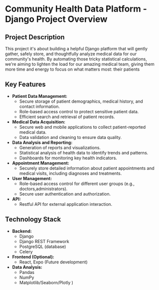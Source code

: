 # Community Health Data Platform - Django Project Overview

## Project Description

This project it's about  building a helpful Django platform that will gently gather, safely store, and thoughtfully analyze medical data for our community's health. By automating those tricky statistical calculations, we're aiming to lighten the load for our amazing medical team, giving them more time and energy to focus on what matters most: their patients

## Key Features

* **Patient Data Management:**
    * Secure storage of patient demographics, medical history, and contact information.
    * Role-based access control to protect sensitive patient data.
    * Efficient search and retrieval of patient records.
* **Medical Data Acquisition:**
    * Secure web and mobile applications to collect patient-reported medical data.  
    * Data validation and cleaning to ensure data quality.
* **Data Analysis and Reporting:**
    * Generation of reports and visualizations.
    * Statistical analysis of health data to identify trends and patterns.
    * Dashboards for monitoring key health indicators.
* **Appointment Management:**
    * Securely store detailed information about patient appointments and medical visits, including  diagnoses and treatments.
* **User Management:**
    * Role-based access control for different user groups (e.g., doctors,administrators).
    * Secure user authentication and authorization.
* **API:**
    * Restful API for external application interaction.

## Technology Stack

* **Backend:**
    * Django
    * Django REST Framework 
    * PostgreSQL (database)
    * Celery
* **Frontend (Optional):**
    * React, Expo (Future development)
* **Data Analysis:**
    * Pandas 
    * NumPy 
    * Matplotlib/Seaborn/Plotly )

